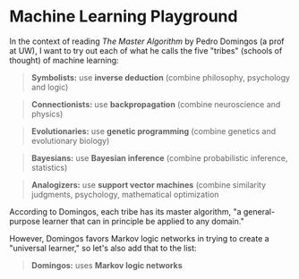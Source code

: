 # Machine Learning Playground

In the context of reading *The Master Algorithm* by Pedro Domingos (a prof at UW), I want to try out each of what he calls the five "tribes" (schools of thought) of machine learning:

> **Symbolists:**  use **inverse deduction** (combine philosophy, psychology and logic)

> **Connectionists:**  use **backpropagation** (combine neuroscience and physics)

> **Evolutionaries:**  use **genetic programming** (combine genetics and evolutionary biology)

> **Bayesians:**  use **Bayesian inference** (combine probabilistic inference, statistics)

> **Analogizers:**  use **support vector machines** (combine similarity judgments, psychology, mathematical optimization

According to Domingos, each tribe has its master algorithm, "a general-purpose learner that can in principle be applied to any domain."

However, Domingos favors Markov logic networks in trying to create a "universal learner," so let's also add that to the list:

> **Domingos:**  uses **Markov logic networks**





